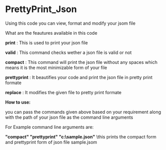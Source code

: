 # PrettyPrint_Json

Using this code you can view, format and modify your jsom file


What are the feautures available in this code

**print**        : This is used to print your json file

**valid**        : This command checks wether a json file is valid or not

**compact**      : This command will print the json file without any spaces which means it is the most minimizable form of your file

**prettyprint**  : It beautifies your code and print the json file in pretty print formate

**replace**      : It modifies the given file to pretty print formate


**How to use:**

you can pass the commands given above based on your requirement along with the path of your json file as the command line arguments


For Example command line arguments are: 

**"compact" "prettyprint" "c:\sample.json"** \\this prints the compact form and prettyprint form of json file sample.jsom
